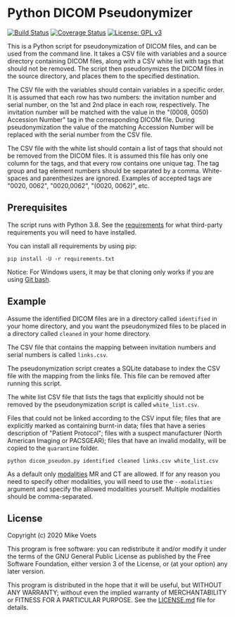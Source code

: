 # Python DICOM Pseudonymizer

[![Build Status](https://travis-ci.org/mikevoets/dicom-pseudon.svg?branch=master)](https://travis-ci.org/mikevoets/dicom-pseudon) [![Coverage Status](https://coveralls.io/repos/github/mikevoets/dicom-pseudon/badge.svg?branch=master)](https://coveralls.io/github/mikevoets/dicom-pseudon?branch=master) [![License: GPL v3](https://img.shields.io/badge/License-GPLv3-blue.svg)](LICENSE.md)

This is a Python script for pseudonymization of DICOM files, and can be used from the command line. It takes a CSV file with variables and a source directory containing DICOM files, along with a CSV white list with tags that should not be removed. The script then pseudonymizes the DICOM files in the source directory, and places them to the specified destination.

The CSV file with the variables should contain variables in a specific order. It is assumed that each row has two numbers: the invitation number and serial number, on the 1st and 2nd place in each row, respectively. The invitation number will be matched with the value in the "(0008, 0050) Accession Number" tag in the corresponding DICOM file. During pseudonymization the value of the matching Accession Number will be replaced with the serial number from the CSV file.

The CSV file with the white list should contain a list of tags that should not be removed from the DICOM files. It is assumed this file has only one column for the tags, and that every row contains one unique tag. The tag group and tag element numbers should be separated by a comma. White-spaces and parenthesizes are ignored. Examples of accepted tags are "0020, 0062", "0020,0062", "(0020, 0062)", etc.

## Prerequisites

The script runs with Python 3.8. See the [requirements](requirements.txt) for what third-party requirements you will need to have installed.

You can install all requirements by using pip:

```
pip install -U -r requirements.txt
```

Notice: For Windows users, it may be that cloning only works if you are using [Git bash](https://git-scm.com/downloads).

## Example

Assume the identified DICOM files are in a directory called `identified` in your home directory, and you want the pseudonymized files to be placed in a directory called `cleaned` in your home directory.

The CSV file that contains the mapping between invitation numbers and serial numbers is called `links.csv`.

The pseudonymization script creates a SQLite database to index the CSV file with the mapping from the links file. This file can be removed after running this script.

The white list CSV file that lists the tags that explicitly should not be removed by the pseudonymization script is called `white_list.csv`.

Files that could not be linked according to the CSV input file; files that are explicitly marked as containing burnt-in data; files that have a series description of "Patient Protocol"; files with a suspect manufacturer (North American Imaging or PACSGEAR); files that have an invalid modality, will be copied to the `quarantine` folder.

```
python dicom_pseudon.py identified cleaned links.csv white_list.csv
```

As a default only [modalities](https://www.dicomlibrary.com/dicom/modality/) MR and CT are allowed. If for any reason you need to specify other modalities, you will need to use the `--modalities` argument and specify the allowed modalities yourself. Multiple modalities should be comma-separated.

## License

Copyright (c) 2020  Mike Voets

This program is free software: you can redistribute it and/or modify it under the terms of the GNU General Public License as published by the Free Software Foundation, either version 3 of the License, or (at your option) any later version.

This program is distributed in the hope that it will be useful, but WITHOUT ANY WARRANTY; without even the implied warranty of MERCHANTABILITY or FITNESS FOR A PARTICULAR PURPOSE. See the [LICENSE.md](LICENSE.md) file for details.
